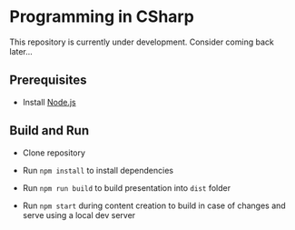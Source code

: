 # Programming in CSharp

This repository is currently under development. Consider coming back later...

## Prerequisites

* Install [Node.js](https://nodejs.org/en/)


## Build and Run

* Clone repository

* Run `npm install` to install dependencies

* Run `npm run build` to build presentation into `dist` folder

* Run `npm start` during content creation to build in case of changes and serve using a local dev server
